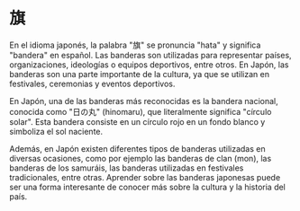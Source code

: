 # 旗

En el idioma japonés, la palabra "旗" se pronuncia "hata" y significa "bandera" en español. Las banderas son utilizadas para representar países, organizaciones, ideologías o equipos deportivos, entre otros. En Japón, las banderas son una parte importante de la cultura, ya que se utilizan en festivales, ceremonias y eventos deportivos. 

En Japón, una de las banderas más reconocidas es la bandera nacional, conocida como "日の丸" (hinomaru), que literalmente significa "círculo solar". Esta bandera consiste en un círculo rojo en un fondo blanco y simboliza el sol naciente. 

Además, en Japón existen diferentes tipos de banderas utilizadas en diversas ocasiones, como por ejemplo las banderas de clan (mon), las banderas de los samuráis, las banderas utilizadas en festivales tradicionales, entre otras. Aprender sobre las banderas japonesas puede ser una forma interesante de conocer más sobre la cultura y la historia del país.
